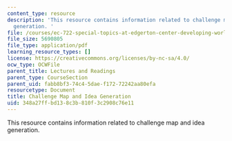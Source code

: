```yaml
---
content_type: resource
description: 'This resource contains information related to challenge map and idea
  generation. '
file: /courses/ec-722-special-topics-at-edgerton-center-developing-world-prosthetics-spring-2010/348a27ffbd138c3b810f3c2908c76e11_MITEC_722S10_challengemap.pdf
file_size: 5690805
file_type: application/pdf
learning_resource_types: []
license: https://creativecommons.org/licenses/by-nc-sa/4.0/
ocw_type: OCWFile
parent_title: Lectures and Readings
parent_type: CourseSection
parent_uid: fabb8bf3-74c4-5dae-f172-72242aa80efa
resourcetype: Document
title: Challenge Map and Idea Generation
uid: 348a27ff-bd13-8c3b-810f-3c2908c76e11
---
```

This resource contains information related to challenge map and idea generation. 